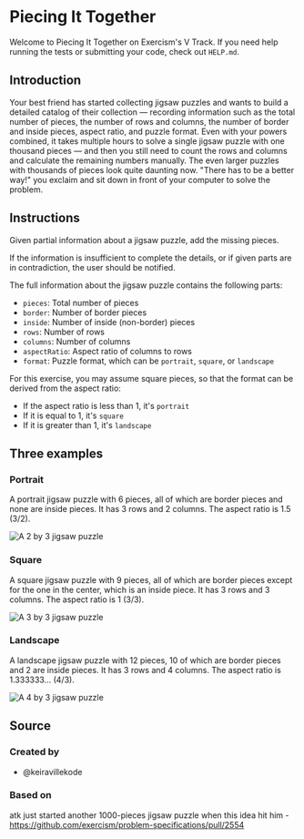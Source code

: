 # Piecing It Together

Welcome to Piecing It Together on Exercism's V Track.
If you need help running the tests or submitting your code, check out `HELP.md`.

## Introduction

Your best friend has started collecting jigsaw puzzles and wants to build a detailed catalog of their collection — recording information such as the total number of pieces, the number of rows and columns, the number of border and inside pieces, aspect ratio, and puzzle format.
Even with your powers combined, it takes multiple hours to solve a single jigsaw puzzle with one thousand pieces — and then you still need to count the rows and columns and calculate the remaining numbers manually.
The even larger puzzles with thousands of pieces look quite daunting now.
"There has to be a better way!" you exclaim and sit down in front of your computer to solve the problem.

## Instructions

Given partial information about a jigsaw puzzle, add the missing pieces.

If the information is insufficient to complete the details, or if given parts are in contradiction, the user should be notified.

The full information about the jigsaw puzzle contains the following parts:

- `pieces`: Total number of pieces
- `border`: Number of border pieces
- `inside`: Number of inside (non-border) pieces
- `rows`: Number of rows
- `columns`: Number of columns
- `aspectRatio`: Aspect ratio of columns to rows
- `format`: Puzzle format, which can be `portrait`, `square`, or `landscape`

For this exercise, you may assume square pieces, so that the format can be derived from the aspect ratio:

- If the aspect ratio is less than 1, it's `portrait`
- If it is equal to 1, it's `square`
- If it is greater than 1, it's `landscape`

## Three examples

### Portrait

A portrait jigsaw puzzle with 6 pieces, all of which are border pieces and none are inside pieces. It has 3 rows and 2 columns. The aspect ratio is 1.5 (3/2).

![A 2 by 3 jigsaw puzzle](https://assets.exercism.org/images/exercises/piecing-it-together/jigsaw-puzzle-2x3.svg)

### Square

A square jigsaw puzzle with 9 pieces, all of which are border pieces except for the one in the center, which is an inside piece. It has 3 rows and 3 columns. The aspect ratio is 1 (3/3).

![A 3 by 3 jigsaw puzzle](https://assets.exercism.org/images/exercises/piecing-it-together/jigsaw-puzzle-3x3.svg)

### Landscape

A landscape jigsaw puzzle with 12 pieces, 10 of which are border pieces and 2 are inside pieces. It has 3 rows and 4 columns. The aspect ratio is 1.333333... (4/3).

![A 4 by 3 jigsaw puzzle](https://assets.exercism.org/images/exercises/piecing-it-together/jigsaw-puzzle-4x3.svg)

## Source

### Created by

- @keiravillekode

### Based on

atk just started another 1000-pieces jigsaw puzzle when this idea hit him - https://github.com/exercism/problem-specifications/pull/2554